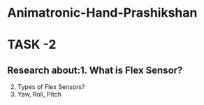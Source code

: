 # Animatronic-Hand-Prashikshan

# TASK -2


## Research about:1. What is Flex Sensor?
2. Types of Flex Sensors?
3. Yaw, Roll, Pitch

